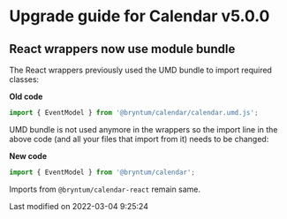 # Upgrade guide for Calendar v5.0.0

## React wrappers now use module bundle

The React wrappers previously used the UMD bundle to import required classes:

**Old code**

```javascript
import { EventModel } from '@bryntum/calendar/calendar.umd.js';
```

UMD bundle is not used anymore in the wrappers so the import line in the above code (and all your files that import from it) needs to be changed:

**New code**

```javascript
import { EventModel } from '@bryntum/calendar';
```

Imports from `@bryntum/calendar-react` remain same.


<p class="last-modified">Last modified on 2022-03-04 9:25:24</p>